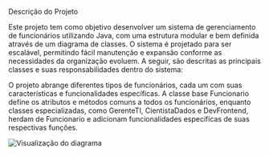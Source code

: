 Descrição do Projeto

Este projeto tem como objetivo desenvolver um sistema de gerenciamento de funcionários utilizando Java, com uma estrutura modular e bem definida através de um diagrama de classes. O sistema é projetado para ser escalável, permitindo fácil manutenção e expansão conforme as necessidades da organização evoluem. A seguir, são descritas as principais classes e suas responsabilidades dentro do sistema:

O projeto abrange diferentes tipos de funcionários, cada um com suas características e funcionalidades específicas. A classe base Funcionario define os atributos e métodos comuns a todos os funcionários, enquanto classes especializadas, como GerenteTI, CientistaDados e DevFrontend, herdam de Funcionario e adicionam funcionalidades específicas de suas respectivas funções.

![Visualização do diagrama](funiconario.png)
